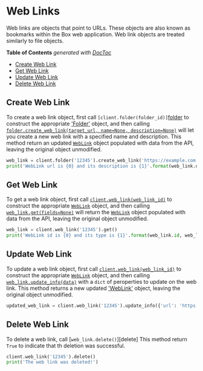 Web Links
=========

Web links are objects that point to URLs. These objects are also known as
bookmarks within the Box web application. Web link objects are treated
similarly to file objects.

<!-- START doctoc generated TOC please keep comment here to allow auto update -->
<!-- DON'T EDIT THIS SECTION, INSTEAD RE-RUN doctoc TO UPDATE -->
**Table of Contents**  *generated with [DocToc](https://github.com/thlorenz/doctoc)*

- [Create Web Link](#create-web-link)
- [Get Web Link](#get-web-link)
- [Update Web Link](#update-web-link)
- [Delete Web Link](#delete-web-link)

<!-- END doctoc generated TOC please keep comment here to allow auto update -->

Create Web Link
---------------

To create a web link object, first call `[client.folder(folder_id)]`[folder] to construct the appropriate ['Folder'][folder_class] object, and then calling [`folder.create_web_link(target_url, name=None, description=None)`][create] will let you create a new web link with a specified name and description. This method return an updated [`WebLink`][web_link_class] object populated with data from the API, leaving the original object unmodified.

```python
web_link = client.folder('12345').create_web_link('https://example.com', 'Example Link', 'This is the description')
print('WebLink url is {0} and its description is {1}'.format(web_link.url, web_link.description))
```

[folder]: https://box-python-sdk.readthedocs.io/en/latest/boxsdk.client.html#boxsdk.client.client.Client.Folder
[folder_class]: https://box-python-sdk.readthedocs.io/en/latest/boxsdk.object.html#boxsdk.object.folder.Folder
[create]: https://box-python-sdk.readthedocs.io/en/latest/boxsdk.object.html#boxsdk.object.folder.Folder.create_web_link
[web_link_class]: https://box-python-sdk.readthedocs.io/en/latest/boxsdk.object.html#boxsdk.object.web_link.WebLink

Get Web Link
------------

To get a web link object, first call [`client.web_link(web_link_id)`][web_link] to construct the appropriate [`WebLink`][web_link_class] object, and then calling [`web_link.get(fields=None)`][get] will return the [`WebLink`][web_link_class] object populated with data from the API, leaving the original object unmodified.

```python
web_link = client.web_link('12345').get()
print('WebLink id is {0} and its type is {1}'.format(web_link.id, web_link.type))
```

[web_link]: https://box-python-sdk.readthedocs.io/en/latest/boxsdk.client.html#boxsdk.client.client.Client.WebLink
[web_link_class]: https://box-python-sdk.readthedocs.io/en/latest/boxsdk.object.html#boxsdk.object.folder.Folder
[get]: https://box-python-sdk.readthedocs.io/en/latest/boxsdk.object.html#boxsdk.object.base_object.BaseObject.get

Update Web Link
---------------

To update a web link object, first call [`client.web_link(web_link_id)`][web_link] to construct the appropriate [`WebLink`][web_link_class] object, and then calling [`web_link.update_info(data)`][update_info] with a `dict` of peroperties to update on the web link. This method returns a new updated ['WebLink'][web_link_class] object, leaving the original object unmodified.

```python
updated_web_link = client.web_link('12345').update_info({'url': 'https://newurl.com'})
```

[web_link]: https://box-python-sdk.readthedocs.io/en/latest/boxsdk.client.html#boxsdk.client.client.Client.WebLink
[update_info]: https://box-python-sdk.readthedocs.io/en/latest/boxsdk.object.html#boxsdk.object.base_object.BaseObject.update_info
[web_link_class]: https://box-python-sdk.readthedocs.io/en/latest/boxsdk.object.html#boxsdk.object.folder.Folder

Delete Web Link
---------------

To delete a web link, call [`web_link.delete()`][delete] This method return `True` to indicate that th deletion was successful.

```python
client.web_link('12345').delete()
print('The web link was deleted!')
```
